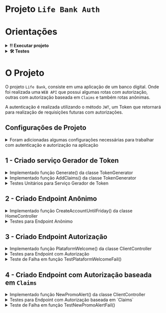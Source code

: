 # Projeto `Life Bank Auth`

# Orientações

<details>
  <summary><strong>‼️ Executar projeto</strong></summary><br />

1. Clone o repositório

- Use o comando: `git clone git@github.com:Mathluiz23/life-bank-auth.git`.
- Entre na pasta do repositório que você acabou de clonar:
  - `cd life-bank-auth`

2. Instale as dependências

- Entre na pasta `src/`.
- Execute o comando: `dotnet restore`.

</details>

<details>
  <summary><strong>🛠 Testes</strong></summary><br />

### Executando todos os testes

Para executar os testes com o .NET, execute o comando dentro do diretório do seu projeto `src/<project>` ou de seus testes `src/<project>.Test`!

```
dotnet test
```

### Executando um teste específico

Para executar um teste específico, basta executar o comando `dotnet test --filter Name~TestMethod1`.

</details>

# O Projeto

O projeto `Life Bank`, consiste em uma aplicação de um banco digital. Onde foi realizada uma `WEB API` que possui algumas rotas com autorização, outras com autorização baseada em `Claims` e também rotas anônimas.

A autenticação é realizada utilizando o método `JWT`, um Token que retornará para realização de requisições futuras com autorizações.

## Configurações de Projeto

<details>
  <summary>Foram adicionadas algumas configurações necessárias para trabalhar com autenticação e autorização na aplicação </summary><br />

Os pacotes estão inclusos no arquivo de configuração de projeto no diretório `life-bank-auth`.

`life-bank-auth.csproj`:

```csharp
    <PackageReference Include="Microsoft.AspNetCore.Authentication" Version="2.2.0" />
    <PackageReference Include="Microsoft.AspNetCore.Authentication.JwtBearer" Version="6.0.6" />
```

Para utilização desses processos, também foram realizadas configurações na classe `Program.cs`.

- Preenchimento do segredo `JWT` para preenchimento da chave `Signature`.
- Comando para uso de Autenticação.
- Comando para uso de Autorização.

</details>

## 1 - Criado serviço Gerador de Token

<details>
  <summary>Implementado função Generate() da classe TokenGenerator </summary><br />

Criado gerador de Token na pasta Services, com uma classe de responsabilidade única denominada TokenGenerator.cs.

Criado a função `Generate()`, que vai gerar um Token JWT e retornar um valor do tipo string, o Token.

</details>

<details>
  <summary>Implementado função AddClaims() da classe TokenGenerator </summary><br />

Quando criado o Token, foi necessário o preenchimento das `Claims` na propriedade Subject, onde existe a função `AddClaims()`, onde o objeto da pessoa cliente é passado como parâmetro.

Campos utilizados para preenchimento das `Claims`: Name, Currency e ClientType.

Os valores de `Claim` recebem uma `string`, vindo dos valores do `Client`

`ClientType` foi realizada a lógica de que:

se o valor da propriedade booleana do objeto `Client` denominada `IsCompany` for verdadeira, o valor preenchido para a `Claim` será uma `string` de `ClientTypeEnum.PessoaJuridica`. Se não, será `ClientTypeEnum.PessoaFisica`.

</details>

<details>
  <summary>Testes Unitários para Serviço Gerador de Token</summary><br />

Utilizado a classe TestTokenGenerator.cs para os testes do serviço gerador de Token

Para garantir eficiência na geração de Token, foram criados testes unitários para função TestTokenGeneratorSuccess() e `TestTokenGeneratorKeysSuccess()`.

A função `TestTokenGeneratorSuccess()` irá apenas validar que o retorno do serviço gerador de Token não é vazio ou nulo.

A `TestTokenGeneratorKeysSuccess()` verifica se o Token realmente respeita o formato `JWT`.

</details>

## 2 - Criado Endpoint Anônimo

<details>
  <summary>Implementado função CreateAccountUntilFriday() da classe HomeController </summary><br />

No `HomeController`, foi criada a função `CreateAccountUntilFriday()`, que não precisa de autorização.

- A rota dessa função é: `MessageForEveryone`.

- Retornará uma string com valor `Crie sua conta na Like Bank até sexta-feira!`.

</details>

<details>
  <summary>Testes para Endpoint Anônimo </summary><br />

Na classe `TestHomeController`, foi adicionado a função `TestMessageForEveryoneSuccess()`.

- Criado a função `ApiGetRequest()` da classe `WebApplication` para realização da requisição `HTTP` onde foi passado a rota `Home/MessageForEveryone`.

</details>

## 3 - Criado Endpoint Autorização

<details>
  <summary>Implementado função PlataformWelcome() da classe ClientController </summary><br />

No controlador `ClientController`, foi criado a função `PlataformWelcome()`, que precisará de autorização.

- A rota dessa função é: `PlataformWelcome`.

- Retornará uma string com valor `Que ótimo ter você aqui novamente, sinta-se a vontade!`.

</details>

<details>
  <summary>Testes para Endpoint com Autorização </summary><br />

Na classe `TestClientController`, criado a função `TestPlataformWelcomeSuccess()`.

- irá receber 3 parâmetros passados pelo atributo `[InlineData]`: Name, IsCompany e Currency.

- Verifica se monta um objeto de `Client`, utilizando parâmetros que foram informados.

- Irá enviar os dados para a geração de Token.

</details>

<details>
  <summary>Teste de Falha em função TestPlataformWelcomeFail()</summary><br />

Na classe `TestClientController`, criado a função `TestPlataformWelcomeFail()`.

- Informa o parâmetro utilizando o atributo `[InlineData]`: Token.

- O parâmetro passado é uma string aleatória para simular um Token Inválido.

</details>

## 4 - Criado Endpoint com Autorização baseada em `Claims`

<details>
  <summary>Implementado função NewPromoAlert() da classe ClientController </summary><br />

No controlador `ClientController`, criada função `NewPromoAlert()`, que precisará de autorização.

- A rota dessa função é: `NewPromoAlert`.

- Retornará uma string com valor `Aproveite a nova promoção da Life Bank agora mesmo!`.

- Tipo Get de requisição HTTP.

- Autorização aplicando política `NewPromo`:

1. A pessoa cliente deve ter como propriedade `Currency` a moeda `Real` ou `Peso`. Criado Enum(`CurrencyEnum`) para essa propriedade.
2. A pessoa cliente deve ser uma `Pessoa Física`, criado o Enum `ClientTypeEnum`.

</details>

<details>
  <summary>Testes para Endpoint com Autorização baseada em `Claims`</summary><br />

Na classe `TestClientController`, criado a função `TestNewPromoAlertSuccess()`.

- Passados três parâmetros no atributo `[InlineData]`: Name, IsCompany e Currency.

- Nesse caso, os parâmetros passados devem seguir a política criada:

1. O valor do campo `IsCompany` igual a `false`.
2. O valor de `Currency` igual a `Real` ou `Peso`.

- Irá montar objeto de `Client` de acordo com os parâmetros.

</details>

<details>
  <summary>Teste de Falha em função TestNewPromoAlertFail()</summary><br />

Na classe `TestClientController`, criado a função `TestNewPromoAlertFail()`.

- Passados três parâmetros no atributo `[InlineData]`: Name, IsCompany e Currency.

- Nesse caso, os parâmetros passados NÃO podem ser:

1. O valor do campo `IsCompany` igual a `false`.
2. O valor de `Currency` igual a `Real` ou `Peso`.

- Irá montar objeto de `Client` de acordo com os parâmetros.

</details>
